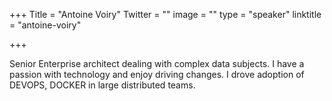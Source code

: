 +++
Title = "Antoine Voiry"
Twitter = ""
image = ""
type = "speaker"
linktitle = "antoine-voiry"

+++

<p>Senior Enterprise architect dealing with complex data subjects. I have a passion with technology and enjoy driving changes. I drove adoption of DEVOPS, DOCKER in large distributed teams.<p>
